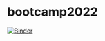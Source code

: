 # bootcamp2022
[![Binder](https://mybinder.org/badge_logo.svg)](https://mybinder.org/v2/gh/valexeev777/bootcamp2022.git/HEAD)
